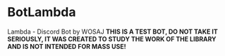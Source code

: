 # BotLambda
Lambda - Discord Bot by WOSAJ
**THIS IS A TEST BOT, DO NOT TAKE IT SERIOUSLY, IT WAS CREATED TO STUDY THE WORK OF THE LIBRARY AND IS NOT INTENDED FOR MASS USE!**
